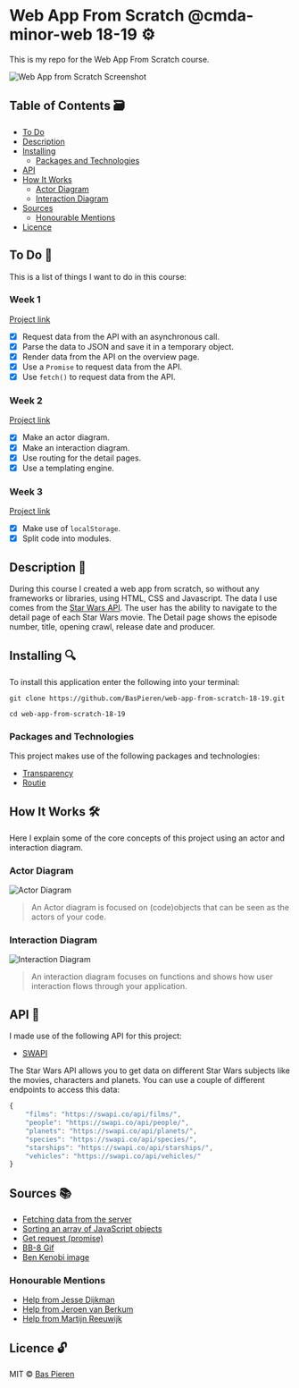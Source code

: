 # Web App From Scratch @cmda-minor-web 18-19 ⚙️

This is my repo for the Web App From Scratch course.

![Web App from Scratch Screenshot](https://i.imgur.com/evgYYHj.png)

## Table of Contents 🗃
* [To Do](#to-do-)
* [Description](#description-)
* [Installing](#installing-)
  * [Packages and Technologies](#packages-and-technologies)
* [API](#api-)
* [How It Works](#how-it-works-)
  * [Actor Diagram](#actor-diagram)
  * [Interaction Diagram](#interaction-diagram)
* [Sources](#sources-)
  * [Honourable Mentions](#honourable-mentions)
* [Licence](#licence-)

## To Do 📌
This is a list of things I want to do in this course:

### Week 1
[Project link](https://baspieren.github.io/web-app-from-scratch-18-19/week1/)

- [X] Request data from the API with an asynchronous call.
- [X] Parse the data to JSON and save it in a temporary object.
- [X] Render data from the API on the overview page.
- [X] Use a `Promise` to request data from the API.
- [X] Use `fetch()` to request data from the API.

### Week 2
[Project link](https://baspieren.github.io/web-app-from-scratch-18-19/week2/)

- [X] Make an actor diagram.
- [X] Make an interaction diagram.
- [X] Use routing for the detail pages.
- [X] Use a templating engine.

### Week 3
[Project link](https://baspieren.github.io/web-app-from-scratch-18-19/week3/)

- [X] Make use of `localStorage`.
- [X] Split code into modules.

## Description 📝
During this course I created a web app from scratch, so without any frameworks or libraries, using HTML, CSS and Javascript. The data I use comes from the [Star Wars API](#api-). The user has the ability to navigate to the detail page of each Star Wars movie. The Detail page shows the episode number, title, opening crawl, release date and producer.

## Installing 🔍
To install this application enter the following into your terminal:
```
git clone https://github.com/BasPieren/web-app-from-scratch-18-19.git

cd web-app-from-scratch-18-19
```

### Packages and Technologies
This project makes use of the following packages and technologies:

  * [Transparency](https://github.com/leonidas/transparency)
  * [Routie](https://github.com/jgallen23/routie)

## How It Works 🛠️
Here I explain some of the core concepts of this project using an actor and interaction diagram.

### Actor Diagram

![Actor Diagram](https://i.imgur.com/UqMvv3i.jpg)
> An Actor diagram is focused on (code)objects that can be seen as the actors of your code.

### Interaction Diagram

![Interaction Diagram](https://i.imgur.com/WrwFjQX.jpg)
> An interaction diagram focuses on functions and shows how user interaction flows through your application.

## API 🐒
I made use of the following API for this project:

* [SWAPI](https://swapi.co)

The Star Wars API allows you to get data on different Star Wars subjects like the movies, characters and planets. You can use a couple of different endpoints to access this data:
```js
{
    "films": "https://swapi.co/api/films/",
    "people": "https://swapi.co/api/people/",
    "planets": "https://swapi.co/api/planets/",
    "species": "https://swapi.co/api/species/",
    "starships": "https://swapi.co/api/starships/",
    "vehicles": "https://swapi.co/api/vehicles/"
}
```

## Sources 📚

  * [Fetching data from the server](https://developer.mozilla.org/en-US/docs/Learn/JavaScript/Client-side_web_APIs/Fetching_data)
  * [Sorting an array of JavaScript objects](https://stackoverflow.com/questions/979256/sorting-an-array-of-javascript-objects)
  * [Get request (promise)](https://codepen.io/joostf/pen/OQxpxx)
  * [BB-8 Gif](https://gifer.com/en/24S3)
  * [Ben Kenobi image](https://www.starwars.com/news/25-great-star-wars-a-new-hope-quotes)

### Honourable Mentions

  * [Help from Jesse Dijkman](https://github.com/jesseDijkman1)
  * [Help from Jeroen van Berkum](https://github.com/jeroentvb)
  * [Help from Martijn Reeuwijk](https://github.com/martijnReeuwijk)

## Licence 🔓
MIT © [Bas Pieren](https://github.com/BasPieren)
